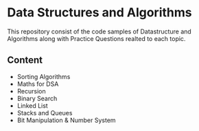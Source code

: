 
# Data Structures and Algorithms
This repository consist of the code samples of Datastructure and Algorithms along with Practice Questions realted to each topic.
## Content
- Sorting Algorithms
- Maths for DSA
- Recursion
- Binary Search
- Linked List
- Stacks and Queues
- Bit Manipulation & Number System